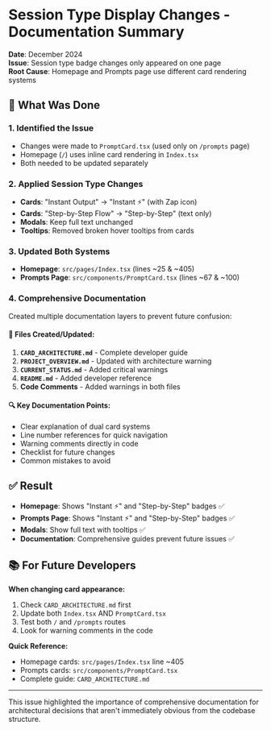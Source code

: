 # Session Type Display Changes - Documentation Summary

**Date**: December 2024  
**Issue**: Session type badge changes only appeared on one page  
**Root Cause**: Homepage and Prompts page use different card rendering systems  

## 🎯 What Was Done

### 1. **Identified the Issue**
- Changes were made to `PromptCard.tsx` (used only on `/prompts` page)
- Homepage (`/`) uses inline card rendering in `Index.tsx`
- Both needed to be updated separately

### 2. **Applied Session Type Changes**
- **Cards**: "Instant Output" → "Instant ⚡" (with Zap icon)
- **Cards**: "Step-by-Step Flow" → "Step-by-Step" (text only)
- **Modals**: Keep full text unchanged
- **Tooltips**: Removed broken hover tooltips from cards

### 3. **Updated Both Systems**
- **Homepage**: `src/pages/Index.tsx` (lines ~25 & ~405)
- **Prompts Page**: `src/components/PromptCard.tsx` (lines ~67 & ~100)

### 4. **Comprehensive Documentation**
Created multiple documentation layers to prevent future confusion:

#### **📄 Files Created/Updated:**
1. **`CARD_ARCHITECTURE.md`** - Complete developer guide
2. **`PROJECT_OVERVIEW.md`** - Updated with architecture warning
3. **`CURRENT_STATUS.md`** - Added critical warnings
4. **`README.md`** - Added developer reference
5. **Code Comments** - Added warnings in both files

#### **🔍 Key Documentation Points:**
- Clear explanation of dual card systems
- Line number references for quick navigation  
- Warning comments directly in code
- Checklist for future changes
- Common mistakes to avoid

## ✅ **Result**

- **Homepage**: Shows "Instant ⚡" and "Step-by-Step" badges ✅
- **Prompts Page**: Shows "Instant ⚡" and "Step-by-Step" badges ✅
- **Modals**: Show full text with tooltips ✅
- **Documentation**: Comprehensive guides prevent future issues ✅

## 📚 **For Future Developers**

**When changing card appearance:**
1. Check `CARD_ARCHITECTURE.md` first
2. Update both `Index.tsx` AND `PromptCard.tsx`  
3. Test both `/` and `/prompts` routes
4. Look for warning comments in the code

**Quick Reference:**
- Homepage cards: `src/pages/Index.tsx` line ~405
- Prompts cards: `src/components/PromptCard.tsx`
- Complete guide: `CARD_ARCHITECTURE.md`

---
This issue highlighted the importance of comprehensive documentation for architectural decisions that aren't immediately obvious from the codebase structure.
